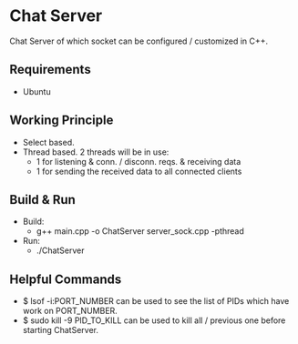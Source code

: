 # Chat Server
Chat Server of which socket can be configured / customized in C++.

## Requirements
- Ubuntu

## Working Principle
- Select based.
- Thread based. 2 threads will be in use:
    - 1 for listening & conn. / disconn. reqs. & receiving data
    - 1 for sending the received data to all connected clients

## Build & Run
- Build:
    -  g++ main.cpp -o ChatServer server_sock.cpp -pthread
- Run:
    - ./ChatServer

## Helpful Commands
- $ lsof -i:PORT_NUMBER can be used to see the list of PIDs which have work on PORT_NUMBER.
- $ sudo kill -9 PID_TO_KILL can be used to kill all / previous one before starting ChatServer.
